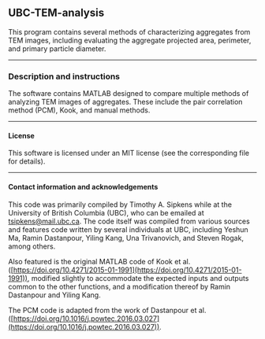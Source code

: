 ## UBC-TEM-analysis

This program contains several methods of characterizing aggregates from
TEM images, including evaluating the aggregate projected area, perimeter,
and primary particle diameter.

----------------------------------------------------------------------

### Description and instructions

The software contains MATLAB designed to compare multiple
methods of analyzing TEM images of aggregates. These include the
pair correlation method (PCM), Kook, and manual methods.

----------------------------------------------------------------------

#### License

This software is licensed under an MIT license (see the corresponding file
for details).

----------------------------------------------------------------------

#### Contact information and acknowledgements

This code was primarily compiled by Timothy A. Sipkens while at the
University of British Columbia (UBC), who can be emailed at
[tsipkens@mail.ubc.ca](mailto:tsipkens@mail.ubc.ca). The code
itself was compiled from various sources and features code written by
several individuals at UBC, including Yeshun Ma, Ramin Dastanpour,
Yiling Kang, Una Trivanovich, and Steven Rogak, among others.

Also featured is the original MATLAB code of Kook et al.
([https://doi.org/10.4271/2015-01-1991](https://doi.org/10.4271/2015-01-1991)),
modified slightly to accommodate the expected inputs and outputs common
to the other functions, and a modification thereof by Ramin Dastanpour
and Yiling Kang.

The PCM code is adapted from the work of Dastanpour et al.
([https://doi.org/10.1016/j.powtec.2016.03.027](https://doi.org/10.1016/j.powtec.2016.03.027)).
